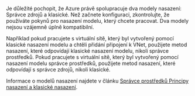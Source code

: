 Je důležité pochopit, že Azure právě spolupracuje dva modely nasazení: Správce zdrojů a klasické. Než začnete konfiguraci, zkontrolujte, že používáte pokynů pro nasazení modelu, který chcete pracovat. Dva modely nejsou vzájemně úplně kompatibilní.

Například pokud pracujete s virtuální sítě, který byl vytvořený pomocí klasické nasazení modelu a chtěli přidání připojení k VNet, použijete metod nasazení, které odpovídají klasické nasazení modelu, nikoli správce prostředků. Pokud pracujete s virtuální sítě, který byl vytvořený pomocí nasazení modelu správce prostředků, použijete metod nasazení, které odpovídají s správce zdrojů, nikoli klasické.

Informace o modelů nasazení najdete v článku [Správce prostředků Principy nasazení a klasické nasazení](../articles/resource-manager-deployment-model.md).